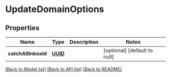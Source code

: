 # UpdateDomainOptions
## Properties

Name | Type | Description | Notes
------------ | ------------- | ------------- | -------------
**catchAllInboxId** | [**UUID**](UUID) |  | [optional] [default to null]

[[Back to Model list]](../README#documentation-for-models) [[Back to API list]](../README#documentation-for-api-endpoints) [[Back to README]](../README)

